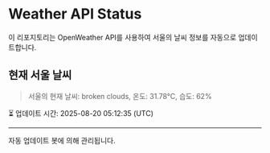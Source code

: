 
# Weather API Status

이 리포지토리는 OpenWeather API를 사용하여 서울의 날씨 정보를 자동으로 업데이트합니다.

## 현재 서울 날씨
> 서울의 현재 날씨: broken clouds, 온도: 31.78°C, 습도: 62%

⏳ 업데이트 시간: 2025-08-20 05:12:35 (UTC)

---
자동 업데이트 봇에 의해 관리됩니다.
